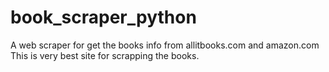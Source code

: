 # book_scraper_python
A  web scraper for get the books info from allitbooks.com and amazon.com
This is very best site for scrapping the books.
